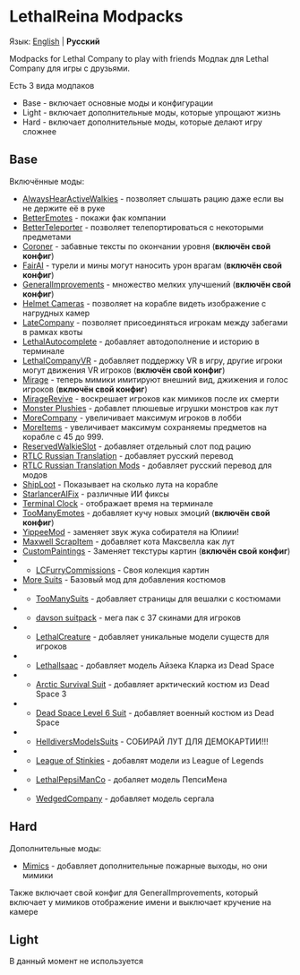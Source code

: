 # LethalReina Modpacks
Язык: [English](./Readme.md) | **Русский**

Modpacks for Lethal Company to play with friends
Модпак для Lethal Company для игры с друзьями.

Есть 3 вида модпаков

* Base - включает основные моды и конфигурации
* Light - включает дополнительные моды, которые упрощают жизнь
* Hard - включает дополнительные моды, которые делают игру сложнее

## Base

Включённые моды:

* [AlwaysHearActiveWalkies](https://thunderstore.io/c/lethal-company/p/Suskitech/AlwaysHearActiveWalkies/) - позволяет слышать рацию даже если вы не держите её в руке
* [BetterEmotes](https://thunderstore.io/c/lethal-company/p/KlutzyBubbles/BetterEmotes/) - покажи фак компании
* [BetterTeleporter](https://thunderstore.io/c/lethal-company/p/SirTyler/BetterTeleporter/) - позволяет телепортироваться с некоторыми предметами
* [Coroner](https://thunderstore.io/c/lethal-company/p/EliteMasterEric/Coroner/) - забавные тексты по окончании уровня (**включён свой конфиг**)
* [FairAI](https://thunderstore.io/c/lethal-company/p/TheFluff/FairAI/) - турели и мины могут наносить урон врагам (**включён свой конфиг**)
* [GeneralImprovements](https://thunderstore.io/c/lethal-company/p/ShaosilGaming/GeneralImprovements/) - множество мелких улучшений (**включён свой конфиг**)
* [Helmet Cameras](https://thunderstore.io/c/lethal-company/p/RickArg/Helmet_Cameras/) - позволяет на корабле видеть изображение с нагрудных камер
* [LateCompany](https://thunderstore.io/c/lethal-company/p/anormaltwig/LateCompany/) - позволяет присоединяться игрокам между забегами в рамках квоты
* [LethalAutocomplete](https://thunderstore.io/c/lethal-company/p/red_eye/LethalAutocomplete/) - добавляет автодополнение и историю в терминале
* [LethalCompanyVR](https://thunderstore.io/c/lethal-company/p/DaXcess/LethalCompanyVR/) - добавляет поддержку VR в игру, другие игроки могут движения VR игроков (**включён свой конфиг**)
* [Mirage](https://thunderstore.io/c/lethal-company/p/qwbarch/Mirage/) - теперь мимики имитируют внешний вид, джижения и голос игроков (**включён свой конфиг**)
* [MirageRevive](https://thunderstore.io/c/lethal-company/p/qwbarch/MirageRevive/) - воскрешает игроков как мимиков после их смерти
* [Monster Plushies](https://thunderstore.io/c/lethal-company/p/Scintesto/Monster_Plushies/) - добавлет плюшевые игрушки монстров как лут
* [MoreCompany](https://thunderstore.io/c/lethal-company/p/notnotnotswipez/MoreCompany/) - увеличивает максимум игроков в лобби
* [MoreItems](https://thunderstore.io/c/lethal-company/p/Drakorle/MoreItems/) - увеличивает максимум сохраняемы предметов на корабле с 45 до 999. 
* [ReservedWalkieSlot](https://thunderstore.io/c/lethal-company/p/FlipMods/ReservedWalkieSlot/) - добавляет отдельный слот под рацию
* [RTLC Russian Translation](https://thunderstore.io/c/lethal-company/p/Hayrizan/RTLC_Russian_Translation/) - добавляет русский перевод
* [RTLC Russian Translation Mods](https://thunderstore.io/c/lethal-company/p/Hayrizan/RTLC_Russian_Translation_Mods/) - добавляет русский перевод для модов
* [ShipLoot](https://thunderstore.io/c/lethal-company/p/tinyhoot/ShipLoot/) - Показывает на сколько лута на корабле
* [StarlancerAIFix](https://thunderstore.io/c/lethal-company/p/AudioKnight/StarlancerAIFix/) - различные ИИ фиксы
* [Terminal Clock](https://thunderstore.io/c/lethal-company/p/NotAtomicBomb/Terminal_Clock/) - отображает время на терминале
* [TooManyEmotes](https://thunderstore.io/c/lethal-company/p/FlipMods/TooManyEmotes/) - добавляет кучу новых эмоций (**включён свой конфиг**)
* [YippeeMod](https://thunderstore.io/c/lethal-company/p/sunnobunno/YippeeMod/) - заменяет звук жука собирателя на Юпиии!
* [Maxwell ScrapItem](https://thunderstore.io/c/lethal-company/p/Kittenji/Maxwell_ScrapItem/) - добавляет кота Максвелла как лут
* [CustomPaintings](https://thunderstore.io/c/lethal-company/p/Boniato/CustomPaintings/) - Заменяет текстуры картин (**включён свой конфиг**)
* * [LCFurryCommissions](https://thunderstore.io/c/lethal-company/p/Citizen17/LCFurryCommissions/) - Своя колекция картин
* [More Suits](https://thunderstore.io/c/lethal-company/p/x753/More_Suits/) - Базовый мод для добавления костюмов
* * [TooManySuits](https://thunderstore.io/c/lethal-company/p/Verity/TooManySuits/) - добавляет страницы для вешалки с костюмами
* * [davson suitpack](https://thunderstore.io/c/lethal-company/p/davson/davson_suitpack/) - мега пак с 37 скинами для игроков
* * [LethalCreature](https://thunderstore.io/c/lethal-company/p/DarnHyena/LethalCreature/) - добавляет уникальные модели существ для игроков
* * [LethalIsaac](https://thunderstore.io/c/lethal-company/p/Pee_John_Labs/LethalIsaac/) - добавляет модель Айзека Кларка из Dead Space
* * [Arctic Survival Suit](https://thunderstore.io/c/lethal-company/p/My_Little_Team/Arctic_Survival_Suit/) - добавляет арктический костюм из Dead Space 3
* * [Dead Space Level 6 Suit](https://thunderstore.io/c/lethal-company/p/My_Little_Team/Dead_Space_Level_6_Suit/) - добавляет военный костюм из Dead Space
* * [HelldiversModelsSuits](https://thunderstore.io/c/lethal-company/p/Namirus/HelldiversModelsSuits/) - СОБИРАЙ ЛУТ ДЛЯ ДЕМОКАРТИИ!!!
* * [League of Stinkies](https://thunderstore.io/c/lethal-company/p/Zhonya/League_of_Stinkies/) - добавлят модели из League of Legends
* * [LethalPepsiManCo](https://thunderstore.io/c/lethal-company/p/Prism5/LethalPepsiManCo/) - добаляет модель ПепсиМена
* * [WedgedCompany](https://thunderstore.io/c/lethal-company/p/teremunart/WedgedCompany/) - добавляет модель сергала

## Hard

Дополнительные моды:

* [Mimics](https://thunderstore.io/c/lethal-company/p/x753/Mimics/) - добавляет дополнительные пожарные выходы, но они мимики

Также включает свой конфиг для GeneralImprovements, который включает у мимиков отображение имени и выключает кручение на камере

## Light

В данный момент не используется
